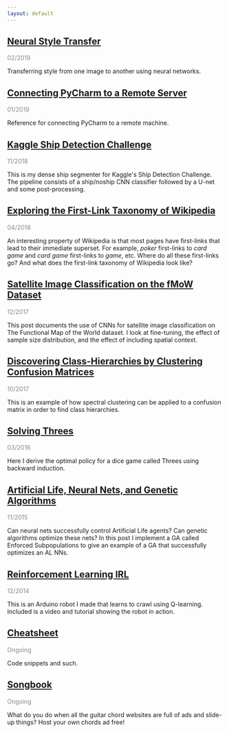 ```yaml
---
layout: default
---
```


## [Neural Style Transfer](neural-style-transfer.html)

<p style="opacity:0.5">02/2019</p>

Transferring style from one image to another using neural networks.

## [Connecting PyCharm to a Remote Server](pycharm-remote.html)

<p style="opacity:0.5">01/2019</p>

Reference for connecting PyCharm to a remote machine.

## [Kaggle Ship Detection Challenge](airbus.html)

<p style="opacity:0.5">11/2018</p>

This is my dense ship segmenter for Kaggle's Ship Detection Challenge.  The pipeline consists of a ship/noship CNN classifier followed by a U-net and some post-processing.

## [Exploring the First-Link Taxonomy of Wikipedia](wikilinks.html)

<p style="opacity:0.5">04/2018</p>

An interesting property of Wikipedia is that most pages have first-links that lead to their immediate superset.  For example, _poker_ first-links to _card game_ and _card game_ first-links to _game_, etc.  Where do all these first-links go?  And what does the first-link taxonomy of Wikipedia look like?

## [Satellite Image Classification on the fMoW Dataset](fmow.html)

<p style="opacity:0.5">12/2017</p>

This post documents the use of CNNs for satellite image classification on The Functional Map of the World dataset. I look at fine-tuning, the effect of sample size distribution, and the effect of including spatial context.

## [Discovering Class-Hierarchies by Clustering Confusion Matrices](cm-clustering.html)

<p style="opacity:0.5">10/2017</p>

This is an example of how spectral clustering can be applied to a confusion matrix in order to find class hierarchies.

## [Solving Threes](bellman.md)

<p style="opacity:0.5">03/2016</p>

Here I derive the optimal policy for a dice game called Threes using backward induction.

## [Artificial Life, Neural Nets, and Genetic Algorithms](neuroev.html)

<p style="opacity:0.5">11/2015</p>

Can neural nets successfully control Artificial Life agents?  Can genetic algorithms optimize these nets?  In this post I implement a GA called Enforced Subpopulations to give an example of a GA that successfully optimizes an AL NNs.

## [Reinforcement Learning IRL](rl.html)

<p style="opacity:0.5">12/2014</p>

This is an Arduino robot I made that learns to crawl using Q-learning.  Included is a video and tutorial showing the robot in action.

## [Cheatsheet](cheatsheet.html)

<p style="opacity:0.5">Ongoing</p>

Code snippets and such.

## [Songbook](songbook.html)

<p style="opacity:0.5">Ongoing</p>

What do you do when all the guitar chord websites are full of ads and slide-up things?  Host your own chords ad free!


<br />